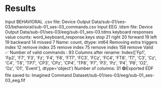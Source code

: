 # Results

Input BEHAVIORAL .csv file: Device Output Data/sub-01/ses-03/behavioral/sub-01_ses-03_commands.csv
Input EEG .tdsm file: Device Output Data/sub-01/ses-03/eeg/sub-01_ses-03.tdms
keyboard responses value counts:
 word_keyboard_response.keys
stop        21
right       20
forward     19
left        19
backward    14
missed       7
Name: count, dtype: int64
Removing extra triggers
index 12 remove
index 25 remove
index 75 remove
index 158 remove
Valid ✅
Number of valid commands : 93
Columns after rename:
 Index(['Fp1', 'Fp2', 'F7', 'F3', 'Fz', 'F4', 'F8', 'FT7', 'FC3', 'FCz', 'FC4',
       'FT8', 'T7', 'C3', 'Cz', 'C4', 'T8', 'TP7', 'CP3', 'CPz', 'CP4', 'TP8',
       'P7', 'P3', 'Pz', 'P4', 'P8', 'O2', 'Oz', 'O1', 'Event'],
      dtype='object')
Number of columns: 31
🟢Exported EDF file saved to: Imagined Command Dataset/sub-01/ses-03/eeg/sub-01_ses-03_eeg.fif
